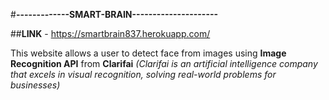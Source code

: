 #**-------------SMART-BRAIN---------------------**

##**LINK** - https://smartbrain837.herokuapp.com/


This website allows a user to detect face from images using **Image Recognition API** from **Clarifai** *(Clarifai is an artificial intelligence company that excels in visual recognition, solving real-world problems for businesses)*


